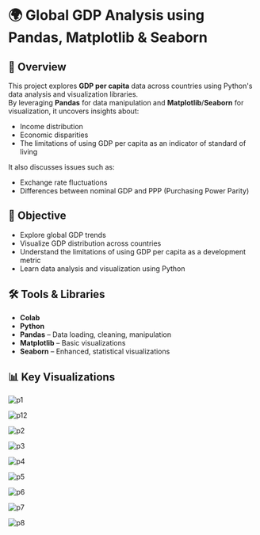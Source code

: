 # 🌍 Global GDP Analysis using Pandas, Matplotlib & Seaborn

## 📌 Overview

This project explores **GDP per capita** data across countries using Python's data analysis and visualization libraries.  
By leveraging **Pandas** for data manipulation and **Matplotlib**/**Seaborn** for visualization, it uncovers insights about:

- Income distribution
- Economic disparities
- The limitations of using GDP per capita as an indicator of standard of living

It also discusses issues such as:

- Exchange rate fluctuations
- Differences between nominal GDP and PPP (Purchasing Power Parity)


## 🧠 Objective
- Explore global GDP trends
- Visualize GDP distribution across countries
- Understand the limitations of using GDP per capita as a development metric
- Learn data analysis and visualization using Python

## 🛠️ Tools & Libraries
- **Colab**
- **Python**
- **Pandas** – Data loading, cleaning, manipulation
- **Matplotlib** – Basic visualizations
- **Seaborn** – Enhanced, statistical visualizations

## 📊 Key Visualizations

![p1](https://github.com/user-attachments/assets/5946340f-8c90-4ccc-9462-982903bc8a56)

![p12](https://github.com/user-attachments/assets/801b331b-e6d5-4318-b010-62eb64c7160e)

![p2](https://github.com/user-attachments/assets/9226fcb1-92f1-4d7c-9022-b9b6ed892331)


![p3](https://github.com/user-attachments/assets/cf47aefa-7ebb-45e4-a933-5013da773f94)



![p4](https://github.com/user-attachments/assets/3d826b56-98de-4fd3-87e7-accee045f152)


![p5](https://github.com/user-attachments/assets/0fd7fbb5-d2c4-40b0-a590-9f5253bcc928)


![p6](https://github.com/user-attachments/assets/8755405d-70e9-4489-960b-cc779539b0eb)


![p7](https://github.com/user-attachments/assets/6845b6dc-d07b-4c5a-885f-8fed7d36f1b1)


![p8](https://github.com/user-attachments/assets/5791adf6-4c6c-4609-8973-cb755ba28c0b)

